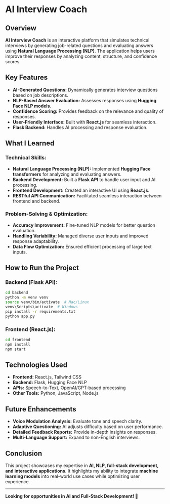 # AI Interview Coach

## Overview

**AI Interview Coach** is an interactive platform that simulates technical interviews by generating job-related questions and evaluating answers using **Natural Language Processing (NLP)**. The application helps users improve their responses by analyzing content, structure, and confidence scores.

## Key Features

- **AI-Generated Questions:** Dynamically generates interview questions based on job descriptions.
- **NLP-Based Answer Evaluation:** Assesses responses using **Hugging Face NLP models**.
- **Confidence Scoring:** Provides feedback on the relevance and quality of responses.
- **User-Friendly Interface:** Built with **React.js** for seamless interaction.
- **Flask Backend:** Handles AI processing and response evaluation.

## What I Learned

### **Technical Skills:**
- **Natural Language Processing (NLP):** Implemented **Hugging Face transformers** for analyzing and evaluating answers.
- **Backend Development:** Built a **Flask API** to handle user input and AI processing.
- **Frontend Development:** Created an interactive UI using **React.js**.
- **RESTful API Communication:** Facilitated seamless interaction between frontend and backend.

### **Problem-Solving & Optimization:**
- **Accuracy Improvement:** Fine-tuned NLP models for better question evaluation.
- **Handling Variability:** Managed diverse user inputs and improved response adaptability.
- **Data Flow Optimization:** Ensured efficient processing of large text inputs.

## How to Run the Project

### **Backend (Flask API):**
```bash
cd backend
python -m venv venv
source venv/bin/activate  # Mac/Linux
venv\Scripts\activate  # Windows
pip install -r requirements.txt
python app.py
```

### **Frontend (React.js):**
```bash
cd frontend
npm install
npm start
```

## Technologies Used

- **Frontend:** React.js, Tailwind CSS
- **Backend:** Flask, Hugging Face NLP
- **APIs:** Speech-to-Text, OpenAI/GPT-based processing
- **Other Tools:** Python, JavaScript, Node.js

## Future Enhancements

- **Voice Modulation Analysis:** Evaluate tone and speech clarity.
- **Adaptive Questioning:** AI adjusts difficulty based on user performance.
- **Detailed Feedback Reports:** Provide in-depth insights on responses.
- **Multi-Language Support:** Expand to non-English interviews.

## Conclusion

This project showcases my expertise in **AI, NLP, full-stack development, and interactive applications**. It highlights my ability to integrate **machine learning models** into real-world use cases while optimizing user experience.

---

**Looking for opportunities in AI and Full-Stack Development! 🚀**

